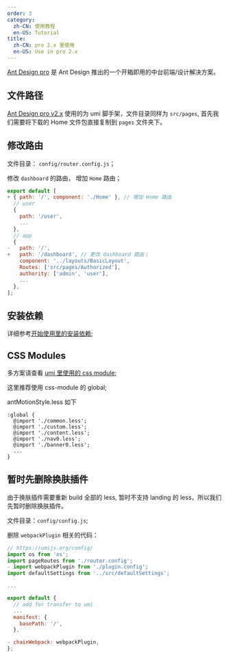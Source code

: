 ```yaml
---
order: 3
category:
  zh-CN: 使用教程
  en-US: Tutorial
title: 
  zh-CN: pro 2.x 里使用
  en-US: Use in pro 2.x
---
```


[Ant Design pro](https://pro.ant.design) 是 Ant Design 推出的一个开箱即用的中台前端/设计解决方案。

## 文件路径

[Ant Design pro v2.x](https://pro.ant.design) 使用的为 umi 脚手架，文件目录同样为 `src/pages`, 首先我们需要将下载的 Home 文件包直接复制到 `pages` 文件夹下。

## 修改路由

文件目录：  `config/router.config.js`；

修改 `dashboard` 的路由， 增加 `Home` 路由；

```js
export default [
+ { path: '/', component: './Home' }, // 增加 Home 路由
  // user
  {
    path: '/user',
    ...
  },
  // app
  {
-   path: '/',
+   path: '/dashboard', // 更改 dashboard 路由；
    component: '../layouts/BasicLayout',
    Routes: ['src/pages/Authorized'],
    authority: ['admin', 'user'],
    ...
  },
];
```

## 安装依赖

详细参考[开始使用里的安装依赖](docs/use/getting-started#安装依赖);

## CSS Modules

多方案请查看 [umi 里使用的 css module](/docs/use/umi#CSS-Modules);

这里推荐使用 css-module 的 global;

antMotionStyle.less 如下

```
:global {
  @import './common.less';
  @import './custom.less';
  @import './content.less';
  @import './nav0.less';
  @import './banner0.less';
  ...
}
```

## 暂时先删除换肤插件

由于换肤插件需要重新 build 全部的 less, 暂时不支持 landing 的 less，所以我们先暂时删除换肤插件。

文件目录：`config/config.js`;

删除 `webpackPlugin` 相关的代码：
```jsx
// https://umijs.org/config/
import os from 'os';
import pageRoutes from './router.config';
- import webpackPlugin from './plugin.config';
import defaultSettings from '../src/defaultSettings';

...

export default {
  // add for transfer to umi
  ...
  manifest: {
    basePath: '/',
  },

- chainWebpack: webpackPlugin,
};

```